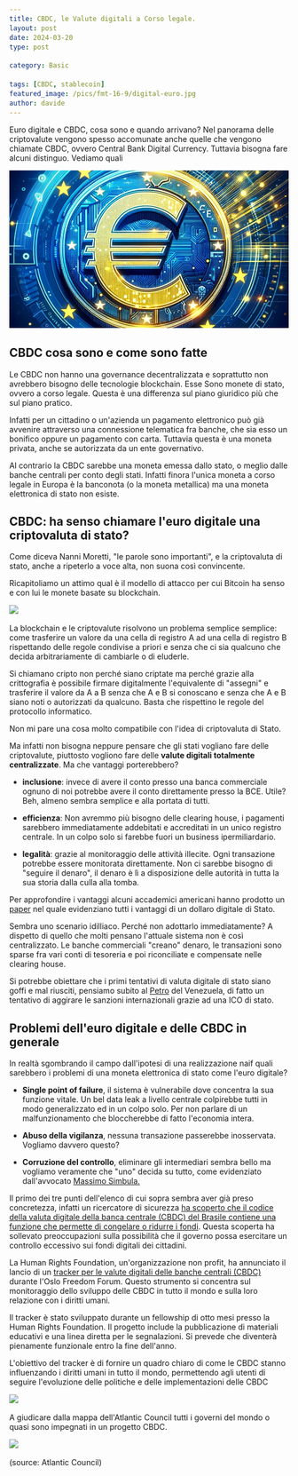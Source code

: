 ```yaml
---
title: CBDC, le Valute digitali a Corso legale.
layout: post
date: 2024-03-20 
type: post

category: Basic

tags: [CBDC, stablecoin]
featured_image: /pics/fmt-16-9/digital-euro.jpg
author: davide
---
```

Euro digitale e CBDC, cosa sono e quando arrivano? Nel panorama delle criptovalute vengono spesso accomunate anche quelle che vengono chiamate CBDC, ovvero Central Bank Digital Currency. Tuttavia bisogna fare alcuni distinguo. Vediamo quali

![dalle3 prompt "fai un digital euro"](/pics/fmt-16-9/digital-euro.jpg)

## CBDC cosa sono e come sono fatte

Le CBDC non hanno una governance decentralizzata e soprattutto non avrebbero bisogno delle tecnologie blockchain. Esse Sono monete di stato, ovvero a corso legale. Questa è una differenza sul piano giuridico più che sul piano pratico. 

Infatti per un cittadino o un'azienda un pagamento elettronico può già avvenire attraverso una connessione telematica fra banche, che sia esso un bonifico oppure un pagamento con carta. Tuttavia questa è una moneta privata, anche se autorizzata da un ente governativo.

Al contrario la CBDC sarebbe una moneta emessa dallo stato, o meglio dalle banche centrali per conto degli stati.
Infatti finora l'unica moneta a corso legale in Europa è la banconota (o la moneta metallica) ma una moneta elettronica di stato non esiste.

## CBDC: ha senso chiamare l'euro digitale una criptovaluta di stato?


Come diceva Nanni Moretti, "le parole sono importanti", e la criptovaluta di stato, anche a ripeterlo a voce alta, non suona così convincente.

Ricapitoliamo un attimo qual è il modello di attacco per cui Bitcoin ha senso e con lui le monete basate su blockchain.

![](https://smartcontract.tips/assets/2023/08/Screenshot+2023-08-09+alle+11.48.46.png)

La blockchain e le criptovalute risolvono un problema semplice semplice: come trasferire un valore da una cella di registro A ad una cella di registro B rispettando delle regole condivise a priori e senza che ci sia qualcuno che decida arbitrariamente di cambiarle o di eluderle.

Si chiamano cripto non perché siano criptate ma perché grazie alla crittografia è possibile firmare digitalmente l'equivalente di "assegni" e trasferire il valore da A a B senza che A e B si conoscano e senza che A e B siano noti o autorizzati da qualcuno. Basta che rispettino le regole del protocollo informatico.

Non mi pare una cosa molto compatibile con l'idea di criptovaluta di Stato.

Ma infatti non bisogna neppure pensare che gli stati vogliano fare delle criptovalute, piuttosto vogliono fare delle **valute digitali totalmente centralizzate**. Ma che vantaggi porterebbero?

-   **inclusione**: invece di avere il conto presso una banca commerciale ognuno di noi potrebbe avere il conto direttamente presso la BCE. Utile? Beh, almeno sembra semplice e alla portata di tutti.

-   **efficienza**: Non avremmo più bisogno delle clearing house, i pagamenti sarebbero immediatamente addebitati e accreditati in un unico registro centrale. In un colpo solo si farebbe fuori un business ipermiliardario.

-   **legalità**: grazie al monitoraggio delle attività illecite. Ogni transazione potrebbe essere monitorata direttamente. Non ci sarebbe bisogno di "seguire il denaro", il denaro è lì a disposizione delle autorità in tutta la sua storia dalla culla alla tomba.

Per approfondire i vantaggi alcuni accademici americani hanno prodotto un [paper](https://greatdemocracyinitiative.org/wp-content/uploads/2018/06/FedAccountsGDI.pdf.) nel quale evidenziano tutti i vantaggi di un dollaro digitale di Stato.

Sembra uno scenario idilliaco. Perché non adottarlo immediatamente? A dispetto di quello che molti pensano l'attuale sistema non è così centralizzato. Le banche commerciali "creano" denaro, le transazioni sono sparse fra vari conti di tesoreria e poi riconciliate e compensate nelle clearing house.

Si potrebbe obiettare che i primi tentativi di valuta digitale di stato siano goffi e mal riusciti, pensiamo subito al [Petro](https://www.petro.gob.ve/) del Venezuela, di fatto un tentativo di aggirare le sanzioni internazionali grazie ad una ICO di stato.


## Problemi dell'euro digitale e delle CBDC in generale

In realtà sgombrando il campo dall'ipotesi di una realizzazione naif quali sarebbero i problemi di una moneta elettronica di stato come l'euro digitale?

-   **Single point of failure**, il sistema è vulnerabile dove concentra la sua funzione vitale. Un bel data leak a livello centrale colpirebbe tutti in modo generalizzato ed in un colpo solo. Per non parlare di un malfunzionamento che bloccherebbe di fatto l'economia intera.

-   **Abuso della vigilanza**, nessuna transazione passerebbe inosservata. Vogliamo davvero questo?

-   **Corruzione del controllo**, eliminare gli intermediari sembra bello ma vogliamo veramente che "uno" decida su tutto, come evidenziato dall'avvocato [Massimo Simbula.](https://studiolegalesimbula.com/coronavirus-e-i-coriandoli-digitali-statunitensi-il-pericolo-del-leviatano-statunitense/)

Il primo dei tre punti dell'elenco di cui sopra sembra aver già preso concretezza, infatti un ricercatore di sicurezza [ha scoperto che il codice della valuta digitale della banca centrale (CBDC) del Brasile contiene una funzione che permette di congelare o ridurre i fondi](https://en.cryptonomist.ch/2023/07/11/brazil-code-cbdc-freeze-funds/). Questa scoperta ha sollevato preoccupazioni sulla possibilità che il governo possa esercitare un controllo eccessivo sui fondi digitali dei cittadini.

La Human Rights Foundation, un'organizzazione non profit, ha annunciato il lancio di un [tracker per le valute digitali delle banche centrali (CBDC)](https://cointelegraph.com/news/cbdc-human-rights-tracker-revealed-at-oslo-freedom-forum) durante l'Oslo Freedom Forum. Questo strumento si concentra sul monitoraggio dello sviluppo delle CBDC in tutto il mondo e sulla loro relazione con i diritti umani.

Il tracker è stato sviluppato durante un fellowship di otto mesi presso la Human Rights Foundation. Il progetto include la pubblicazione di materiali educativi e una linea diretta per le segnalazioni. Si prevede che diventerà pienamente funzionale entro la fine dell'anno.

L'obiettivo del tracker è di fornire un quadro chiaro di come le CBDC stanno influenzando i diritti umani in tutto il mondo, permettendo agli utenti di seguire l'evoluzione delle politiche e delle implementazioni delle CBDC

![](https://smartcontract.tips/assets/2023/08/Screenshot+2023-08-09+alle+11.51.56.png)

A giudicare dalla mappa dell'Atlantic Council tutti i governi del mondo o quasi sono impegnati in un progetto CBDC.

![](https://smartcontract.tips/assets/2023/08/Screenshot+2023-08-09+alle+11.52.29.png)

(source: Atlantic Council)
